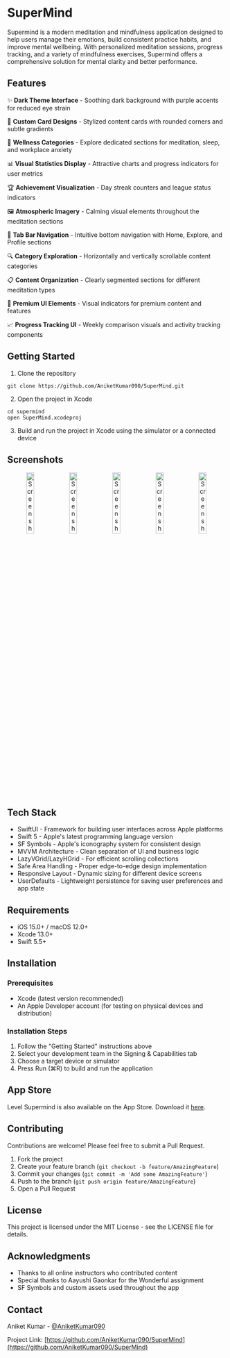 # SuperMind

Supermind is a modern meditation and mindfulness application designed to help users manage their emotions, build consistent practice habits, and improve mental wellbeing. With personalized meditation sessions, progress tracking, and a variety of mindfulness exercises, Supermind offers a comprehensive solution for mental clarity and better performance.

## Features

✨ **Dark Theme Interface** - Soothing dark background with purple accents for reduced eye strain  

🎨 **Custom Card Designs** - Stylized content cards with rounded corners and subtle gradients

🧘 **Wellness Categories** - Explore dedicated sections for meditation, sleep, and workplace anxiety  

📊 **Visual Statistics Display** - Attractive charts and progress indicators for user metrics

🏆 **Achievement Visualization** - Day streak counters and league status indicators  

🖼️ **Atmospheric Imagery** - Calming visual elements throughout the meditation sections

📱 **Tab Bar Navigation** - Intuitive bottom navigation with Home, Explore, and Profile sections

🔍 **Category Exploration** - Horizontally and vertically scrollable content categories

📋 **Content Organization** - Clearly segmented sections for different meditation types

💫 **Premium UI Elements** - Visual indicators for premium content and features

📈 **Progress Tracking UI** - Weekly comparison visuals and activity tracking components


## Getting Started

1. Clone the repository
```
git clone https://github.com/AniketKumar090/SuperMind.git
```

2. Open the project in Xcode
```
cd supermind
open SuperMind.xcodeproj
```

3. Build and run the project in Xcode using the simulator or a connected device

## Screenshots

<p align="center">
  <img src="https://github.com/user-attachments/assets/65a9da20-51f0-4fa1-b489-7d794de0f250" width="19%" alt="Screenshot 1">
  <img src="https://github.com/user-attachments/assets/9f3276b6-86c7-4aa5-ba81-07e9e5ab8915" width="19%" alt="Screenshot 2">
  <img src="https://github.com/user-attachments/assets/247bdeb5-eb12-414f-949c-7787106bf1ff" width="19%" alt="Screenshot 3">
  <img src="https://github.com/user-attachments/assets/d27b232a-f41f-4827-9186-70df3cb9ea58" width="19%" alt="Screenshot 4">
  <img src="https://github.com/user-attachments/assets/e409c503-15ba-4e82-8a1c-d9b3ae672f2e" width="19%" alt="Screenshot 5">
</p>

## Tech Stack

- SwiftUI - Framework for building user interfaces across Apple platforms
- Swift 5 - Apple's latest programming language version
- SF Symbols - Apple's iconography system for consistent design
- MVVM Architecture - Clean separation of UI and business logic
- LazyVGrid/LazyHGrid - For efficient scrolling collections
- Safe Area Handling - Proper edge-to-edge design implementation
- Responsive Layout - Dynamic sizing for different device screens
- UserDefaults - Lightweight persistence for saving user preferences and app state
  
## Requirements

- iOS 15.0+ / macOS 12.0+
- Xcode 13.0+
- Swift 5.5+

## Installation

### Prerequisites
- Xcode (latest version recommended)
- An Apple Developer account (for testing on physical devices and distribution)

### Installation Steps
1. Follow the "Getting Started" instructions above
2. Select your development team in the Signing & Capabilities tab
3. Choose a target device or simulator
4. Press Run (⌘R) to build and run the application

## App Store

Level Supermind is also available on the App Store. Download it [here](https://apps.apple.com/in/app/level-meditation-sleep-yoga/id1623828602).

## Contributing

Contributions are welcome! Please feel free to submit a Pull Request.

1. Fork the project
2. Create your feature branch (`git checkout -b feature/AmazingFeature`)
3. Commit your changes (`git commit -m 'Add some AmazingFeature'`)
4. Push to the branch (`git push origin feature/AmazingFeature`)
5. Open a Pull Request

## License

This project is licensed under the MIT License - see the LICENSE file for details.

## Acknowledgments

- Thanks to all online instructors who contributed content
- Special thanks to Aayushi Gaonkar for the Wonderful assignment
- SF Symbols and custom assets used throughout the app

## Contact

Aniket Kumar - [@AniketKumar090](https://github.com/AniketKumar090)

Project Link: [https://github.com/AniketKumar090/SuperMind](https://github.com/AniketKumar090/SuperMind)
